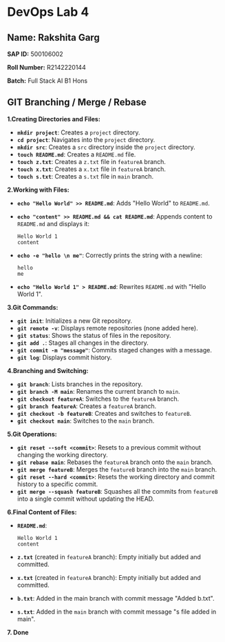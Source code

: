 # DevOps Lab 4

## Name: Rakshita Garg
**SAP ID:** 500106002

**Roll Number:** R2142220144

**Batch:** Full Stack AI B1 Hons

## GIT Branching / Merge / Rebase

**1.Creating Directories and Files:**

- **`mkdir project`**: Creates a `project` directory.
- **`cd project`**: Navigates into the `project` directory.
- **`mkdir src`**: Creates a `src` directory inside the `project` directory.
- **`touch README.md`**: Creates a `README.md` file.
- **`touch z.txt`**: Creates a `z.txt` file in `featureA` branch.
- **`touch x.txt`**: Creates a `x.txt` file in `featureA` branch.
- **`touch s.txt`**: Creates a `s.txt` file in `main` branch.

**2.Working with Files:**

- **`echo "Hello World" >> README.md`**: Adds "Hello World" to `README.md`.
- **`echo "content" >> README.md && cat README.md`**: Appends content to `README.md` and displays it:
  
  ```
  Hello World 1
  content
  ```
  
- **`echo -e "hello \n me"`**: Correctly prints the string with a newline:
  
  ```
  hello
  me
  ```
  
- **`echo "Hello World 1" > README.md`**: Rewrites `README.md` with "Hello World 1".

**3.Git Commands:**

- **`git init`**: Initializes a new Git repository.
- **`git remote -v`**: Displays remote repositories (none added here).
- **`git status`**: Shows the status of files in the repository.
- **`git add .`**: Stages all changes in the directory.
- **`git commit -m "message"`**: Commits staged changes with a message.
- **`git log`**: Displays commit history.

**4.Branching and Switching:**

- **`git branch`**: Lists branches in the repository.
- **`git branch -M main`**: Renames the current branch to `main`.
- **`git checkout featureA`**: Switches to the `featureA` branch.
- **`git branch featureA`**: Creates a `featureA` branch.
- **`git checkout -b featureB`**: Creates and switches to `featureB`.
- **`git checkout main`**: Switches to the `main` branch.

**5.Git Operations:**

- **`git reset --soft <commit>`**: Resets to a previous commit without changing the working directory.
- **`git rebase main`**: Rebases the `featureA` branch onto the `main` branch.
- **`git merge featureB`**: Merges the `featureB` branch into the `main` branch.
- **`git reset --hard <commit>`**: Resets the working directory and commit history to a specific commit.
- **`git merge --squash featureB`**: Squashes all the commits from `featureB` into a single commit without updating the HEAD.

**6.Final Content of Files:**

- **`README.md`**:
  ```
  Hello World 1
  content
  ```
  
- **`z.txt`** (created in `featureA` branch): Empty initially but added and committed.
- **`x.txt`** (created in `featureA` branch): Empty initially but added and committed.
- **`b.txt`**: Added in the main branch with commit message "Added b.txt".
- **`s.txt`**: Added in the `main` branch with commit message "s file added in main".

**7. Done**